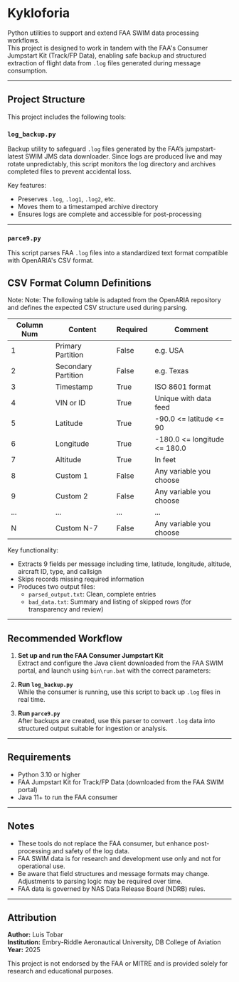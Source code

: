# Kykloforia

Python utilities to support and extend FAA SWIM data processing workflows.  
This project is designed to work in tandem with the FAA's Consumer Jumpstart Kit (Track/FP Data), enabling safe backup and structured extraction of flight data from `.log` files generated during message consumption.

---

## Project Structure

This project includes the following tools:

### `log_backup.py`  

Backup utility to safeguard `.log` files generated by the FAA’s jumpstart-latest SWIM JMS data downloader. Since logs are produced live and may rotate unpredictably, this script monitors the log directory and archives completed files to prevent accidental loss.

Key features:
- Preserves `.log`, `.log1`, `.log2`, etc.
- Moves them to a timestamped archive directory
- Ensures logs are complete and accessible for post-processing

---

### `parce9.py`  

This script parses FAA `.log` files into a standardized text format compatible with OpenARIA's CSV format.

## CSV Format Column Definitions
Note: Note: The following table is adapted from the OpenARIA repository and defines the expected CSV structure used during parsing.

| Column Num | Content             | Required | Comment                      |
|------------|---------------------|----------|------------------------------|
| 1          | Primary Partition   | False    | e.g. USA                     |
| 2          | Secondary Partition | False    | e.g. Texas                   |
| 3          | Timestamp           | True     | ISO 8601 format              |
| 4          | VIN or ID           | True     | Unique with data feed        |
| 5          | Latitude            | True     | -90.0 <= latitude <= 90      |
| 6          | Longitude           | True     | -180.0 <= longitude <= 180.0 |
| 7          | Altitude            | True     | In feet                      |
| 8          | Custom 1            | False    | Any variable you choose      |
| 9          | Custom 2            | False    | Any variable you choose      |
| ...        | ...                 | ...      | ...                          |
| N          | Custom N-7          | False    | Any variable you choose      |


Key functionality:
- Extracts 9 fields per message including time, latitude, longitude, altitude, aircraft ID, type, and callsign
- Skips records missing required information
- Produces two output files:
  - `parsed_output.txt`: Clean, complete entries
  - `bad_data.txt`: Summary and listing of skipped rows (for transparency and review)

---

## Recommended Workflow

1. **Set up and run the FAA Consumer Jumpstart Kit**  
   Extract and configure the Java client downloaded from the FAA SWIM portal, and launch using `bin\run.bat` with the correct parameters:
2. **Run `log_backup.py`**  
While the consumer is running, use this script to back up `.log` files in real time.

3. **Run `parce9.py`**  
After backups are created, use this parser to convert `.log` data into structured output suitable for ingestion or analysis.

---

## Requirements

- Python 3.10 or higher
- FAA Jumpstart Kit for Track/FP Data (downloaded from the FAA SWIM portal)
- Java 11+ to run the FAA consumer

---

## Notes

- These tools do not replace the FAA consumer, but enhance post-processing and safety of the log data.
- FAA SWIM data is for research and development use only and not for operational use.
- Be aware that field structures and message formats may change. Adjustments to parsing logic may be required over time.
- FAA data is governed by NAS Data Release Board (NDRB) rules.

---

## Attribution

**Author:** Luis Tobar  
**Institution:** Embry-Riddle Aeronautical University, DB College of Aviation  
**Year:** 2025  

This project is not endorsed by the FAA or MITRE and is provided solely for research and educational purposes.
